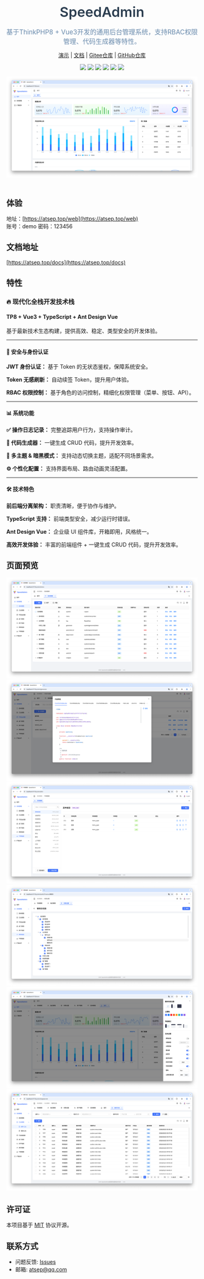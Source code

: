 <br />
<div align="center">
    <h1 style="font-size: 36px;color: #2c3e50;font-weight: 600;margin: 0 0 6px 0;">SpeedAdmin</h1>
    <p style="font-size: 17px;color: #6a8bad;margin-bottom: 10px;">基于ThinkPHP8 + Vue3开发的通用后台管理系统，支持RBAC权限管理、代码生成器等特性。</p>
    <p>
        <a href="https://atsep.top/web" target="_blank">演示</a> |
        <a href="https://atsep.top/docs" target="_blank">文档</a> |
        <a href="https://gitee.com/fantasyc/speed-admin" target="_blank">Gitee仓库</a> |
        <a href="https://github.com/atseps/speed-admin" target="_blank">GitHub仓库</a>
    </p>
    <p align="center">
      <a href="https://www.php.net/"><img src="https://img.shields.io/badge/PHP-8-8892bf"></a>
      <a href="https://www.tslang.cn/"><img src="https://img.shields.io/badge/TypeScript-4-294e80"></a>
      <a href="https://www.thinkphp.cn/"><img src="https://img.shields.io/badge/ThinkPHP-8-6fb737"></a>
      <a href="https://cn.vuejs.org/"><img src="https://img.shields.io/badge/Vue.js-3-4eb883"></a>
      <a href="https://cn.vitejs.dev/"><img src="https://img.shields.io/badge/vite-5-ffc018"></a>
      <a href="https://www.antdv.com/components/overview-cn"><img src="https://img.shields.io/badge/Antd Design Vue-4.2-409eff"></a>
    </p>
    <img src="/public/readme/home.png" alt="" />
</div>
<br />


## 体验

地址：[https://atsep.top/web](https://atsep.top/web) <br>
账号：demo 密码：123456

## 文档地址
[https://atsep.top/docs](https://atsep.top/docs)
## 特性

### 🔥 现代化全栈开发技术栈

#### TP8 + Vue3 + TypeScript + Ant Design Vue

基于最新技术生态构建，提供高效、稳定、类型安全的开发体验。

---

#### 🔐 安全与身份认证

**JWT 身份认证：** 基于 Token 的无状态鉴权，保障系统安全。

**Token 无感刷新：** 自动续签 Token，提升用户体验。

**RBAC 权限控制：** 基于角色的访问控制，精细化权限管理（菜单、按钮、API）。

---

#### 📊 系统功能

**✅ 操作日志记录：** 完整追踪用户行为，支持操作审计。

**🚀 代码生成器：** 一键生成 CRUD 代码，提升开发效率。

**🎨 多主题 & 暗黑模式：** 支持动态切换主题，适配不同场景需求。

**⚙️ 个性化配置：** 支持界面布局、路由动画灵活配置。

---

#### 🛠 技术特色

**前后端分离架构：** 职责清晰，便于协作与维护。

**TypeScript 支持：** 前端类型安全，减少运行时错误。

**Ant Design Vue：** 企业级 UI 组件库，开箱即用，风格统一。

**高效开发体验：** 丰富的前端组件 + 一键生成 CRUD 代码，提升开发效率。

## 页面预览

  <img src="/public/readme/menu.png" alt="" />
  <img src="/public/readme/code.png" alt="" />
  <img src="/public/readme/dict.png" alt="" />
  <img src="/public/readme/auth.png" alt="" />
  <img src="/public/readme/setting.png" alt="" />
  <img src="/public/readme/operation.png" alt="" />


## 许可证

本项目基于 [MIT](LICENSE) 协议开源。

## 联系方式

- 问题反馈: [Issues](https://gitee.com/fantasyc/speed-admin/issues)
- 邮箱: [atsep@qq.com](atsep@qq.com)
